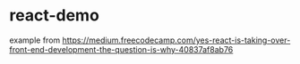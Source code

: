 # react-demo

example from https://medium.freecodecamp.com/yes-react-is-taking-over-front-end-development-the-question-is-why-40837af8ab76
